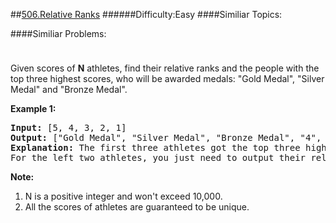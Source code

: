 ##[506.Relative Ranks](https://leetcode.com/problems/relative-ranks/description/ "506.Relative Ranks")
######Difficulty:Easy
####Similiar Topics:

####Similiar Problems:

<div class="question-description__3U1T" style="padding-top: 10px;"><div><p>
Given scores of <b>N</b> athletes, find their relative ranks and the people with the top three highest scores, who will be awarded medals: "Gold Medal", "Silver Medal" and "Bronze Medal".</p>

<p><b>Example 1:</b><br/>
</p><pre><b>Input:</b> [5, 4, 3, 2, 1]
<b>Output:</b> ["Gold Medal", "Silver Medal", "Bronze Medal", "4", "5"]
<b>Explanation:</b> The first three athletes got the top three highest scores, so they got "Gold Medal", "Silver Medal" and "Bronze Medal". <br/>For the left two athletes, you just need to output their relative ranks according to their scores.
</pre>
<p/>

<p><b>Note:</b><br/>
</p><ol>
<li>N is a positive integer and won't exceed 10,000.</li>
<li>All the scores of athletes are guaranteed to be unique.</li>
</ol>
<p/>
</div></div><div> </div><div> </div><div> </div><div> </div><div> </div><div> </div><div> </div><div> </div><div> </div><div> </div><div> </div><div> </div><div> </div><div> </div><div> </div><div> </div><div> </div><div> </div><div> </div><div> </div><div> </div><div> </div><div> </div><div> </div><div> </div><div> </div><div> </div><div> </div><div> </div><div> </div><div> </div><div> </div><div> </div><div> </div><div> </div><div> </div><div> </div><div> </div><div> </div><div> </div><div> </div><div> </div><div> </div><div> </div><div> </div><div> </div><div> </div><div> </div><div> </div><div> </div><div> </div><div> </div><div> </div><div> </div><div> </div><div> </div><div> </div><div> </div><div> </div><div> </div><div> </div><div> </div><div> </div><div> </div><div> </div><div> </div><div> </div><div> </div><div> </div><div> </div><div> </div><div> </div><div> </div><div> </div><div> </div><div> </div><div> </div><div> </div><div> </div><div> </div><div> </div><div> </div><div> </div><div> </div><div> </div><div> </div><div> </div><div> </div><div> </div><div> </div><div> </div><div> </div><div> </div><div> </div><div> </div><div> </div><div> </div><div> </div><div> </div><div> </div><div> </div><div> </div><div> </div><div> </div><div> </div><div> </div><div> </div><div> </div><div> </div><div> </div><div> </div><div> </div>